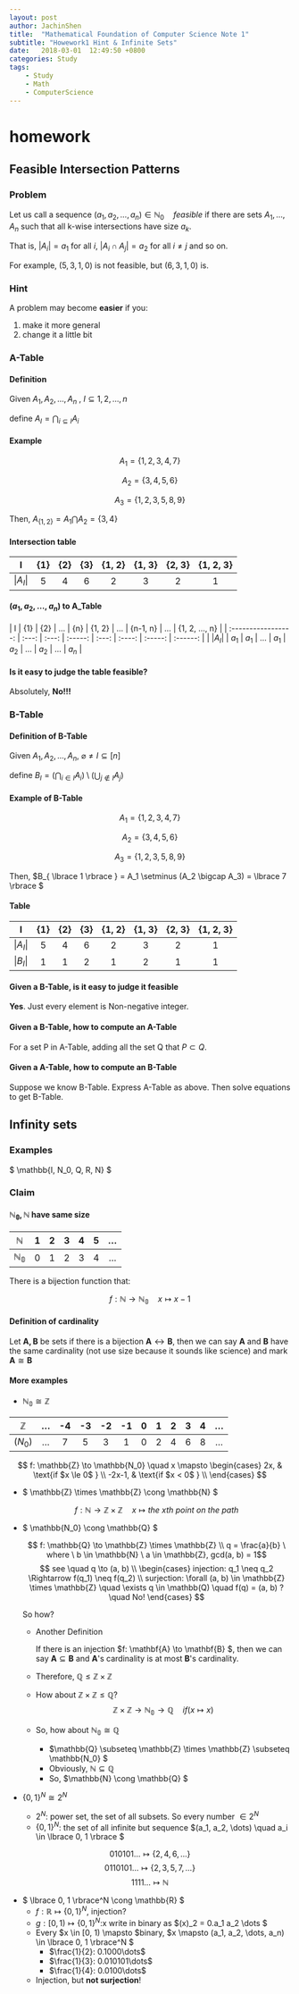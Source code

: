 ```yaml
---
layout: post
author: JachinShen
title:  "Mathematical Foundation of Computer Science Note 1"
subtitle: "Howework1 Hint & Infinite Sets"
date:   2018-03-01  12:49:50 +0800
categories: Study
tags: 
    - Study
    - Math
    - ComputerScience
---
```

# homework

## Feasible Intersection Patterns

### Problem

Let us call a sequence $(a_1, a_2, \dots, a_n) \in \mathbb{N}_0 \quad feasible$ if there are sets $A_1, \dots, A_n$ such that all k-wise intersections have size $a_k$. 

That is, $\lvert A_i \rvert = a_1$ for all $i$, $\lvert A_i \cap A_j \rvert = a_2$ for all $i \neq j$ and so on. 

For example, $(5, 3, 1, 0)$ is not feasible, but $(6, 3, 1, 0)$ is.

### Hint

A problem may become **easier** if you:

1. make it more general
2. change it a little bit

### A-Table

#### Definition

Given $A_1, A_2, \dots, A_n$ , $I \subseteq {1, 2, \dots, n}$

define $A_I = \bigcap_{i \subseteq I} A_i$

#### Example

$$A_1 = \lbrace 1, 2, 3, 4 ,7 \rbrace $$

$$A_2 = \lbrace 3, 4, 5, 6 \rbrace $$

$$A_3 = \lbrace 1, 2, 3, 5, 8, 9 \rbrace$$

Then, $A_{ \lbrace 1, 2\rbrace } = A_1 \bigcap A_2 = \lbrace 3, 4 \rbrace$

#### Intersection table

| I                   | {1}   | {2}   | {3}   | {1, 2} | {1, 3} | {2, 3} | {1, 2, 3} |
| :-----------------: | :---: | :---: | :---: | :----: | :----: | :----: | :-------: |
| $\lvert A_I \rvert$ | 5     | 4     | 6     | 2      | 3      | 2      | 1         |

#### $(a_1, a_2, \dots, a_n)$ to A_Table

| I                   | {1}   | {2}   | $\dots$ | {n}   | {1, 2} | $\dots$ | {n-1, n} | $\dots$ | {1, 2, $\dots$, n} |
| :-----------------: | :---: | :---: | :-----: | :---: | :----: | :-----: | :------: |
| $\lvert A_I \rvert$ | $a_1$ | $a_1$ | $\dots$ | $a_1$ | $a_2$  | $\dots$ | $a_2$    | $\dots$ | $a_n$              |

#### Is it easy to judge the table feasible?

Absolutely, **No!!!**

### B-Table

#### Definition of B-Table

Given $A_1, A_2, \dots, A_n$, $\varnothing \neq I \subseteq [n]$

define $B_I = (\bigcap_{i \in I} A_i) \setminus (\bigcup_{j \notin I} A_j)$

#### Example of B-Table

$$A_1 = \lbrace 1, 2, 3, 4 ,7 \rbrace $$

$$A_2 = \lbrace 3, 4, 5, 6 \rbrace $$

$$A_3 = \lbrace 1, 2, 3, 5, 8, 9 \rbrace $$

Then, $B_{ \lbrace 1 \rbrace } = A_1 \setminus (A_2 \bigcap A_3) = \lbrace 7 \rbrace $

#### Table

| I                   | {1}   | {2}   | {3}   | {1, 2} | {1, 3} | {2, 3} | {1, 2, 3} |
| :-----------------: | :---: | :---: | :---: | :----: | :----: | :----: | :-------: |
| $\lvert A_I \rvert$ | 5     | 4     | 6     | 2      | 3      | 2      | 1         |
| $\lvert B_I \rvert$ | 1     | 1     | 2     | 1      | 2      | 1      | 1         |

#### Given a B-Table, is it easy to judge it feasible

**Yes**. Just every element is Non-negative integer.

#### Given a B-Table, how to compute an A-Table

For a set P in A-Table, adding all the set Q that $P \subset Q$.

#### Given a A-Table, how to compute an B-Table

Suppose we know B-Table. Express A-Table as above. Then solve equations to get B-Table.

## Infinity sets

### Examples

$ \mathbb{I, N_0, Q, R, N} $

### Claim

#### $\mathbb{N_0, N}$ have same size

| $\mathbb{N}$   | 1     | 2     | 3     | 4     | 5     | $\dots$ |
| :------------: | :---: | :---: | :---: | :---: | :---: | :-----: |
| $\mathbb{N_0}$ | 0     | 1     | 2     | 3     | 4     | $\dots$ |

There is a bijection function that:

$$ f: \mathbb{N} \to \mathbb{N_0} \quad x \mapsto x-1 $$

#### Definition of cardinality

Let $\mathbf{A, B}$ be sets if there is a bijection $\mathbf{A} \leftrightarrow \mathbf{B}$, then we can say $\mathbf{A}$ and $\mathbf{B}$ have the same cardinality (not use size because it sounds like science) and mark $\mathbf{A} \cong \mathbf{B}$

#### More examples

- $\mathbb{N_0} \cong \mathbb{Z}$

| $\mathbb{Z}$   | $\dots$ | -4    | -3    | -2    | -1    | 0     | 1     | 2     | 3     | 4     | $\dots$ |
| :------------: | :-----: | :---: | :---: | :---: | :---: | :---: | :---: | :---: | :---: | :---: | :-----: |
| $\mathbb(N_0)$ | $\dots$ | 7     | 5     | 3     | 1     | 0     | 2     | 4     | 6     | 8     | $\dots$ |

$$ f: \mathbb{Z} \to \mathbb{N_0} \quad x \mapsto 
\begin{cases}
    2x,  & \text{if $x \le 0$ } \\
    -2x-1, & \text{if $x < 0$ }  \\
\end{cases} $$

- $ \mathbb{Z} \times \mathbb{Z} \cong \mathbb{N} $

    $$ f: \mathbb{N} \to \mathbb{Z} \times \mathbb{Z} \quad x \mapsto the \ xth \ point \ on \ the \ path $$

- $ \mathbb{N_0} \cong \mathbb{Q} $

    $$ f: \mathbb{Q} \to \mathbb{Z} \times \mathbb{Z} \\
    q = \frac{a}{b} \ where \ b \in \mathbb{N} \ a \in \mathbb{Z}, gcd(a, b) = 1$$
    $$ see \quad q \to (a, b) \\
    \begin{cases}
        injection: q_1 \neq q_2 \Rightarrow f(q_1) \neq f(q_2) \\
        surjection: \forall (a, b) \in \mathbb{Z} \times \mathbb{Z} \quad 
            \exists q \in \mathbb(Q) \quad f(q) = (a, b) ? \quad No!
    \end{cases} $$

    So how?

  - Another Definition

    If there is an injection $f: \mathbf{A} \to \mathbf{B} $, 
    then we can say $\mathbf{A} \subseteq \mathbf{B}$ and $\mathbf{A}$'s cardinality is at most $\mathbf{B}$'s cardinality.

  - Therefore, $\mathbb{Q} \le \mathbb{Z} \times \mathbb{Z}$

  - How about $\mathbb{Z} \times \mathbb{Z} \le \mathbb{Q}$?
        $$ \mathbb{Z} \times \mathbb{Z} \to 
        \mathbb{N_0} \to \mathbb{Q} \quad
        if (x \mapsto x ) $$

  - So, how about $\mathbb{N_0} \cong \mathbb{Q}$
    - $\mathbb{Q} \subseteq \mathbb{Z} \times \mathbb{Z} \subseteq \mathbb{N_0} $
    - Obviously, $\mathbb{N} \subseteq \mathbb{Q}$
    - So, $\mathbb{N} \cong \mathbb{Q} $

- $\lbrace 0, 1 \rbrace^N \cong 2^N$
  - $2^N$: power set, the set of all subsets. So every number $\in 2^N$
  - $\lbrace 0, 1 \rbrace^N$: the set of all infinite but sequence $(a_1, a_2, \dots) \quad a_i \in \lbrace 0, 1 \rbrace $

$$ 010101 \dots \mapsto \lbrace 2, 4, 6, \dots \rbrace $$
$$ 0110101 \dots \mapsto \lbrace 2, 3, 5, 7, \dots \rbrace $$
$$ 1111 \dots \mapsto \mathbb{N}$$

- $ \lbrace 0, 1 \rbrace^N \cong \mathbb{R} $
  - $f: \mathbb{R} \mapsto \lbrace 0, 1 \rbrace^N$, injection?
  - $g: [0, 1) \mapsto \lbrace 0, 1 \rbrace^N$:x write in binary as $(x)_2 = 0.a_1 a_2 \dots $ 
  - Every $x \in [0, 1) \mapsto $binary, $x \mapsto (a_1, a_2, \dots, a_n) \in \lbrace 0, 1 \rbrace^N $
    - $\frac{1}{2}: 0.1000\dots$
    - $\frac{1}{3}: 0.010101\dots$
    - $\frac{1}{4}: 0.0100\dots$
  - Injection, but **not surjection**!
